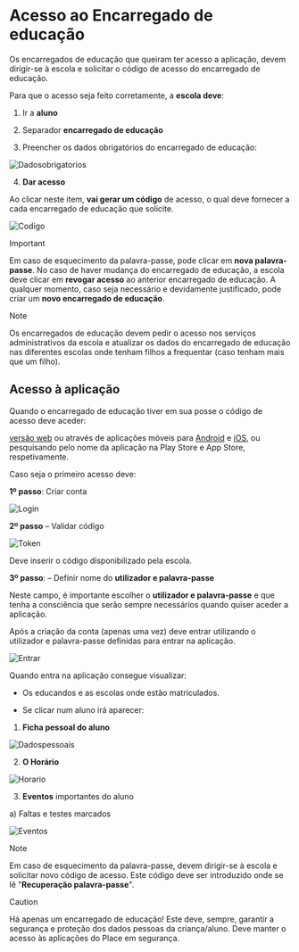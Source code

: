 ﻿# Acesso ao Encarregado de educação 

Os encarregados de educação que queiram ter acesso a aplicação, devem dirigir-se à escola e solicitar o código de acesso do encarregado de educação.

Para que o acesso seja feito corretamente, a **escola deve**:
 
1. Ir a **aluno**

2. Separador **encarregado de educação** 

3. Preencher os dados obrigatórios do encarregado de educação:


![Dadosobrigatorios](../../images/Place21/Alunos/dadosobrigatorios.PNG)


4. **Dar acesso** 

Ao clicar neste item, **vai gerar um código** de acesso, o qual deve fornecer a cada encarregado de educação que solicite. 

![Codigo](../../images/Place21/Alunos/Codigo.PNG)


> [!IMPORTANT]  
> Em caso de esquecimento da palavra-passe, pode clicar em **nova palavra-passe**. No caso de haver mudança do encarregado de educação, a escola deve clicar em **revogar acesso** ao anterior encarregado de educação. A qualquer momento, caso seja necessário e devidamente justificado, pode criar um **novo encarregado de educação**. 


> [!NOTE]  
> Os encarregados de educação devem pedir o acesso nos serviços administrativos da escola e atualizar os dados do encarregado de educação nas diferentes escolas onde tenham filhos a frequentar (caso tenham mais que um filho). 

## Acesso à aplicação 

Quando o encarregado de educação tiver em sua posse o código de acesso deve aceder:  

[versão web](https://place.madeira.gov.pt/placealuno) ou através de aplicações móveis para [Android](http://bit.ly/PlaceAlunoDroid) e [iOS](http://bit.ly/PlaceAlunoiOS), ou pesquisando pelo nome da aplicação na Play Store e App Store, respetivamente.


Caso seja o primeiro acesso deve:


**1º passo**: Criar conta

![Login](../../images/Place21/Alunos/Login.PNG)



**2º passo** – Validar código

![Token](../../images/Place21/Alunos/Token.PNG)


Deve inserir o código disponibilizado pela escola.

**3º passo**: – Definir nome do **utilizador e palavra-passe**

Neste campo, é importante escolher o **utilizador e palavra-passe** e que tenha a consciência que serão sempre necessários quando quiser aceder a aplicação. 

Após a criação da conta (apenas uma vez) deve entrar utilizando o utilizador e palavra-passe definidas para entrar na aplicação. 

![Entrar](../../images/Place21/Alunos/entrar.PNG)


Quando entra na aplicação consegue visualizar:

- Os educandos e as escolas onde estão matriculados. 

- Se clicar num aluno irá aparecer: 

1. **Ficha pessoal do aluno**

![Dadospessoais](../../images/Place21/Alunos/dadospessoais.PNG)

2. **O Horário**

![Horario](../../images/Place21/Alunos/horario.PNG)

3. **Eventos** importantes do aluno

a) Faltas e testes marcados

 ![Eventos](../../images/Place21/Alunos/eventos.PNG)


> [!NOTE]  
> Em caso de esquecimento da palavra-passe, devem dirigir-se à escola e solicitar novo código de acesso. Este código deve ser introduzido onde se lê "**Recuperação palavra-passe**". 

> [!CAUTION]  
> Há apenas um encarregado de educação! Este deve, sempre, garantir a segurança e proteção dos dados pessoas da criança/aluno. Deve manter o acesso às aplicações do Place em segurança.  
